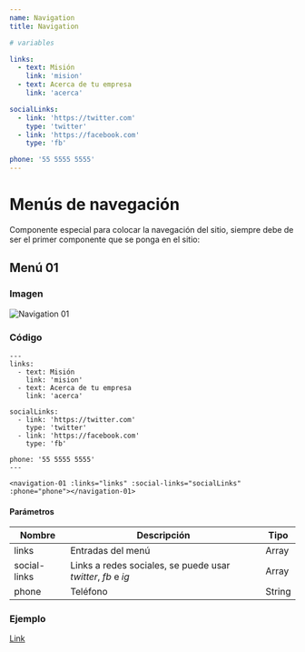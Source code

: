 ```yaml
---
name: Navigation
title: Navigation

# variables

links:
  - text: Misión
    link: 'mision'
  - text: Acerca de tu empresa
    link: 'acerca'

socialLinks:
  - link: 'https://twitter.com'
    type: 'twitter'
  - link: 'https://facebook.com'
    type: 'fb'

phone: '55 5555 5555'
---
```


# Menús de navegación

Componente especial para colocar la navegación del sitio, siempre debe de ser el primer componente que se ponga en el sitio:

## Menú 01

### Imagen

![Navigation 01](~@assets/navigation-01.png "Navigation 01")

### Código

```
---
links:
  - text: Misión
    link: 'mision'
  - text: Acerca de tu empresa
    link: 'acerca'

socialLinks:
  - link: 'https://twitter.com'
    type: 'twitter'
  - link: 'https://facebook.com'
    type: 'fb'

phone: '55 5555 5555'
---

<navigation-01 :links="links" :social-links="socialLinks" :phone="phone"></navigation-01>

```

#### Parámetros

| Nombre      | Descripción                                                  |  Tipo  |
| ----------- | ------------------------------------------------------------ | ------ |
| links       | Entradas del menú                                            | Array  |
| social-links| Links a redes sociales, se puede usar *twitter*, *fb* e *ig* | Array  |
| phone       |                                                Teléfono      | String |

### Ejemplo

[Link](https://redplanet.devlez.com/lodestar/)
